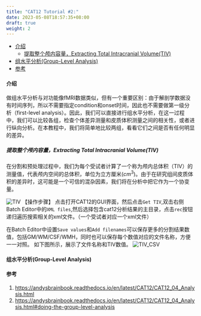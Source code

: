 ```yaml
---
title: "CAT12 Tutorial #2:"
date: 2023-05-08T18:57:35+08:00
draft: true
weight: 2
---
```


- [介绍](#介绍)
  - [提取整个颅内容量，Extracting Total Intracranial Volume(TIV)](#提取整个颅内容量extracting-total-intracranial-volumetiv)
- [组水平分析(Group-Level Analysis)](#组水平分析group-level-analysis)
- [参考](#参考)



#### 介绍
做组水平分析与对功能像fMRI数据类似，但有一个重要区别：由于解剖学数据没有时间序列，所以不需要指定condition和onset时间，因此也不需要做第一级分析（first-level analysis）。因此，我们可以直接进行组水平分析，在这一过程中，我们可以比较各组，检查个体差异测量和皮质体积测量之间的相关性，或者进行纵向分析。在本教程中，我们将简单地比较两组，看看它们之间是否有任何明显的差异。

##### 提取整个颅内容量，Extracting Total Intracranial Volume(TIV)
在分割和预处理过程中，我们为每个受试者计算了一个称为颅内总体积（TIV）的测量值，代表颅内空间的总体积，单位为立方厘米($cm^3$)。由于在研究组间皮质体积的差异时，这可能是一个可信的混杂因素，我们将在分析中把它作为一个协变量。

![TIV](/cat12/images/2.get_tiv.png)
【操作步骤】
点击打开CAT12的GUI界面，然后点击`Get TIV`,双击右侧Batch Editor中的`XML files`,然后选择包含cat12分析结果的主目录，点击`rec`按钮递归遍历搜索相关的xml文件。（一个受试者对应一个xml文件）

在Batch Editor中设置`Save values`和`Add filenames`可以保存更多的分割结果数值，包括GM/WM/CSF/WMH，同时也可以保存每个数值对应的文件名称，方便一一对照。
如下图所示，展示了文件名称和TIV数值。
![TIV_CSV](/cat12/images/3.tiv_csv.png)


#### 组水平分析(Group-Level Analysis)


#### 参考
1. https://andysbrainbook.readthedocs.io/en/latest/CAT12/CAT12_04_Analysis.html
2. https://andysbrainbook.readthedocs.io/en/latest/CAT12/CAT12_04_Analysis.html#doing-the-group-level-analysis